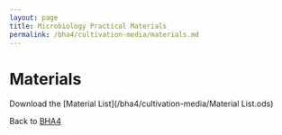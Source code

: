 ```yaml
---
layout: page
title: Microbiology Practical Materials
permalink: /bha4/cultivation-media/materials.md
---
```


# Materials

Download the [Material List](/bha4/cultivation-media/Material List.ods)


Back to [BHA4](/bha4/)

